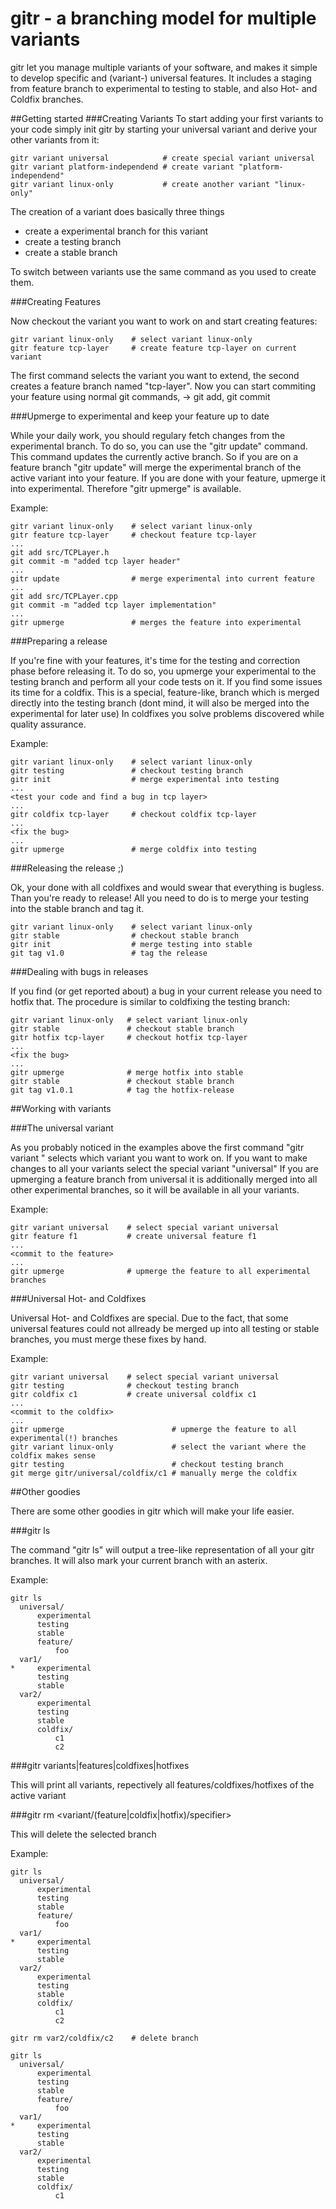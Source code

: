 gitr - a branching model for multiple variants
==============================================

gitr let you manage multiple variants of your software, and makes it simple to
develop specific and (variant-) universal features.
It includes a staging from feature branch to experimental to testing to stable, and also Hot- and Coldfix branches.

##Getting started
###Creating Variants
To start adding your first variants to your code simply init gitr by starting your universal variant and 
derive your other variants from it:

    gitr variant universal            # create special variant universal
    gitr variant platform-independend # create variant "platform-independend"
    gitr variant linux-only           # create another variant "linux-only"

The creation of a variant does basically three things

* create a experimental branch for this variant
* create a testing branch
* create a stable branch

To switch between variants use the same command as you used to create them.

###Creating Features

Now checkout the variant you want to work on and start creating features:

    gitr variant linux-only    # select variant linux-only
    gitr feature tcp-layer     # create feature tcp-layer on current variant

The first command selects the variant you want to extend, the second creates a feature branch named "tcp-layer".
Now you can start commiting your feature using normal git commands, -> git add, git commit

###Upmerge to experimental and keep your feature up to date

While your daily work, you should regulary fetch changes from the experimental branch.
To do so, you can use the "gitr update" command. This command updates the currently active branch.
So if you are on a feature branch "gitr update" will merge the experimental branch of the active variant into your feature.
If you are done with your feature, upmerge it into experimental. Therefore "gitr upmerge" is available.

Example:
    
    gitr variant linux-only    # select variant linux-only
    gitr feature tcp-layer     # checkout feature tcp-layer
    ...
    git add src/TCPLayer.h
    git commit -m "added tcp layer header"
    ...
    gitr update                # merge experimental into current feature
    ...
    git add src/TCPLayer.cpp
    git commit -m "added tcp layer implementation"
    ...
    gitr upmerge               # merges the feature into experimental


###Preparing a release

If you're fine with your features, it's time for the testing and correction phase before releasing it.
To do so, you upmerge your experimental to the testing branch and perform all your code tests on it. If you find some issues its time for a coldfix. This is a special, feature-like, branch which is merged directly into the testing branch (dont mind, it will also be merged into the experimental for later use)
In coldfixes you solve problems discovered while quality assurance.

Example:

    gitr variant linux-only    # select variant linux-only
    gitr testing               # checkout testing branch
    gitr init                  # merge experimental into testing
    ...
    <test your code and find a bug in tcp layer>
    ...
    gitr coldfix tcp-layer     # checkout coldfix tcp-layer
    ...
    <fix the bug>
    ...
    gitr upmerge               # merge coldfix into testing

###Releasing the release ;)

Ok, your done with all coldfixes and would swear that everything is bugless.
Than you're ready to release! All you need to do is to merge your testing into the stable branch and tag it.

    gitr variant linux-only    # select variant linux-only
    gitr stable                # checkout stable branch
    gitr init                  # merge testing into stable
    git tag v1.0               # tag the release

###Dealing with bugs in releases

If you find (or get reported about) a bug in your current release you need to hotfix that. The procedure
is similar to coldfixing the testing branch:

    gitr variant linux-only   # select variant linux-only
    gitr stable               # checkout stable branch
    gitr hotfix tcp-layer     # checkout hotfix tcp-layer
    ...
    <fix the bug>
    ...
    gitr upmerge              # merge hotfix into stable
    gitr stable               # checkout stable branch
    git tag v1.0.1            # tag the hotfix-release

##Working with variants

###The universal variant

As you probably noticed in the examples above the first command "gitr variant <variantname>" 
selects which variant you want to work on. If you want to make changes to all your variants
select the special variant "universal"
If you are upmerging a feature branch from universal it is additionally merged into all other experimental branches,
so it will be available in all your variants.

Example:

    gitr variant universal    # select special variant universal
    gitr feature f1           # create universal feature f1
    ...
    <commit to the feature>
    ...
    gitr upmerge              # upmerge the feature to all experimental branches

###Universal Hot- and Coldfixes

Universal Hot- and Coldfixes are special. Due to the fact, that some universal features 
could not allready be merged up into all testing or stable branches, you must merge these fixes by hand.

Example:
    
    gitr variant universal    # select special variant universal
    gitr testing              # checkout testing branch
    gitr coldfix c1           # create universal coldfix c1
    ...
    <commit to the coldfix>
    ...
    gitr upmerge                        # upmerge the feature to all experimental(!) branches
    gitr variant linux-only             # select the variant where the coldfix makes sense
    gitr testing                        # checkout testing branch
    git merge gitr/universal/coldfix/c1 # manually merge the coldfix


##Other goodies

There are some other goodies in gitr which will make your life easier.

###gitr ls

The command "gitr ls" will output a tree-like representation of all your gitr branches.
It will also mark your current branch with an asterix.

Example:

    gitr ls
      universal/
          experimental
          testing
          stable
          feature/
              foo
      var1/
    *     experimental
          testing
          stable
      var2/
          experimental
          testing
          stable
          coldfix/
              c1
              c2

###gitr variants|features|coldfixes|hotfixes

This will print all variants, repectively all features/coldfixes/hotfixes of the active variant

###gitr rm <variant/(feature|coldfix|hotfix)/specifier>

This will delete the selected branch

Example:

    gitr ls
      universal/
          experimental
          testing
          stable
          feature/
              foo
      var1/
    *     experimental
          testing
          stable
      var2/
          experimental
          testing
          stable
          coldfix/
              c1
              c2
    
    gitr rm var2/coldfix/c2    # delete branch
    
    gitr ls
      universal/
          experimental
          testing
          stable
          feature/
              foo
      var1/
    *     experimental
          testing
          stable
      var2/
          experimental
          testing
          stable
          coldfix/
              c1
    
    